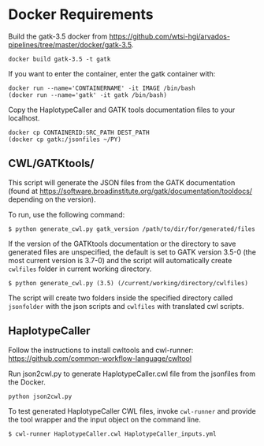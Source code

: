 # Docker Requirements

Build the gatk-3.5 docker from https://github.com/wtsi-hgi/arvados-pipelines/tree/master/docker/gatk-3.5.
```
docker build gatk-3.5 -t gatk
```
If you want to enter the container, enter the gatk container with: 
``` 
docker run --name='CONTAINERNAME' -it IMAGE /bin/bash 
(docker run --name='gatk' -it gatk /bin/bash)
```

Copy the HaplotypeCaller and GATK tools documentation files to your localhost. 
```
docker cp CONTAINERID:SRC_PATH DEST_PATH   
(docker cp gatk:/jsonfiles ~/PY)
```
## CWL/GATKtools/

This script will generate the JSON files from the GATK documentation (found at https://software.broadinstitute.org/gatk/documentation/tooldocs/ depending on the version).

To run, use the following command:
```
$ python generate_cwl.py gatk_version /path/to/dir/for/generated/files
```
If the version of the GATKtools documentation or the directory to save generated files are unspecified, 
the default is set to GATK version 3.5-0 (the most current version is 3.7-0) and the script will automatically create `cwlfiles` folder in current working directory.
```
$ python generate_cwl.py (3.5) (/current/working/directory/cwlfiles)
```

The script will create two folders inside the specified directory called `jsonfolder` with the json scripts and `cwlfiles` with translated cwl scripts.


## HaplotypeCaller

Follow the instructions to install cwltools and cwl-runner: https://github.com/common-workflow-language/cwltool

Run json2cwl.py to generate HaplotypeCaller.cwl file from the jsonfiles from the Docker.
```
python json2cwl.py
```

To test generated HaplotypeCaller CWL files, invoke ```cwl-runner``` and provide the tool wrapper and the input object on the command line.
```
$ cwl-runner HaplotypeCaller.cwl HaplotypeCaller_inputs.yml
```


